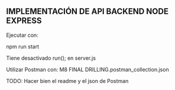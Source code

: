## IMPLEMENTACIÓN DE API BACKEND NODE EXPRESS

Ejecutar con:

npm run start

Tiene desactivado run(); en server.js

Utilizar Postman con:
M8 FINAL DRILLING.postman_collection.json


TODO: Hacer bien el readme y el json de Postman